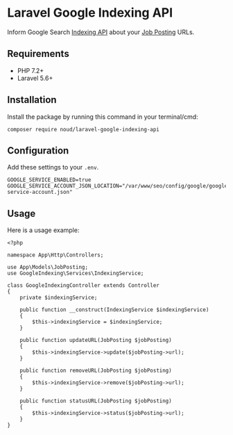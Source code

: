 # Laravel Google Indexing API

Inform Google Search [Indexing API](https://developers.google.com/search/apis/indexing-api/v3/quickstart) about your [Job Posting](https://developers.google.com/search/docs/data-types/job-posting) URLs.

## Requirements

* PHP 7.2+
* Laravel 5.6+

## Installation

Install the package by running this command in your terminal/cmd:
```
composer require noud/laravel-google-indexing-api
```

## Configuration

Add these settings to your ```.env```.
```
GOOGLE_SERVICE_ENABLED=true
GOOGLE_SERVICE_ACCOUNT_JSON_LOCATION="/var/www/seo/config/google/google-service-account.json"
```

## Usage

Here is a usage example:
```
<?php

namespace App\Http\Controllers;

use App\Models\JobPosting;
use GoogleIndexing\Services\IndexingService;

class GoogleIndexingController extends Controller
{
    private $indexingService;

    public function __construct(IndexingService $indexingService)
    {
        $this->indexingService = $indexingService;
    }

    public function updateURL(JobPosting $jobPosting)
    {
        $this->indexingService->update($jobPosting->url);
    }

    public function removeURL(JobPosting $jobPosting)
    {
        $this->indexingService->remove($jobPosting->url);
    }

    public function statusURL(JobPosting $jobPosting)
    {
        $this->indexingService->status($jobPosting->url);
    }
}
```